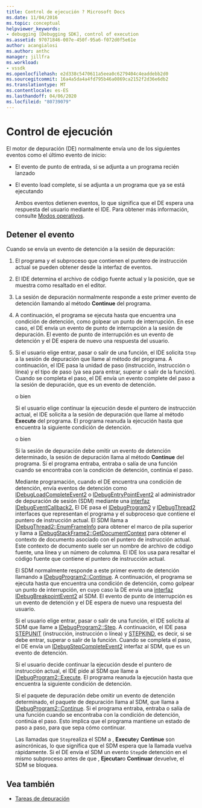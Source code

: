 ```yaml
---
title: Control de ejecución ? Microsoft Docs
ms.date: 11/04/2016
ms.topic: conceptual
helpviewer_keywords:
- debugging [Debugging SDK], control of execution
ms.assetid: 97071846-007e-450f-95a6-f072d0f5e61e
author: acangialosi
ms.author: anthc
manager: jillfra
ms.workload:
- vssdk
ms.openlocfilehash: e2d338c5470611a5eea0c6279404c4eaddebb2d0
ms.sourcegitcommit: 16a4a5da4a4fd795b46a0869ca2152f2d36e6db2
ms.translationtype: MT
ms.contentlocale: es-ES
ms.lasthandoff: 04/06/2020
ms.locfileid: "80739079"
---
```

# <a name="control-of-execution"></a>Control de ejecución
El motor de depuración (DE) normalmente envía uno de los siguientes eventos como el último evento de inicio:

- El evento de punto de entrada, si se adjunta a un programa recién lanzado

- El evento load complete, si se adjunta a un programa que ya se está ejecutando

  Ambos eventos detienen eventos, lo que significa que el DE espera una respuesta del usuario mediante el IDE. Para obtener más información, consulte [Modos operativos](../../extensibility/debugger/operational-modes.md).

## <a name="stopping-event"></a>Detener el evento
 Cuando se envía un evento de detención a la sesión de depuración:

1. El programa y el subproceso que contienen el puntero de instrucción actual se pueden obtener desde la interfaz de eventos.

2. El IDE determina el archivo de código fuente actual y la posición, que se muestra como resaltado en el editor.

3. La sesión de depuración normalmente responde a este primer evento de detención llamando al método **Continue** del programa.

4. A continuación, el programa se ejecuta hasta que encuentra una condición de detención, como golpear un punto de interrupción. En ese caso, el DE envía un evento de punto de interrupción a la sesión de depuración. El evento de punto de interrupción es un evento de detención y el DE espera de nuevo una respuesta del usuario.

5. Si el usuario elige entrar, pasar o salir de una función, el IDE solicita `Step` a la sesión de depuración que llame al método del programa. A continuación, el IDE pasa la unidad de paso (instrucción, instrucción o línea) y el tipo de paso (ya sea para entrar, superar o salir de la función). Cuando se completa el paso, el DE envía un evento complete del paso a la sesión de depuración, que es un evento de detención.

    o bien

    Si el usuario elige continuar la ejecución desde el puntero de instrucción actual, el IDE solicita a la sesión de depuración que llame al método **Execute** del programa. El programa reanuda la ejecución hasta que encuentra la siguiente condición de detención.

    o bien

    Si la sesión de depuración debe omitir un evento de detención determinado, la sesión de depuración llama al método **Continue** del programa. Si el programa entraba, entraba o salía de una función cuando se encontraba con la condición de detención, continúa el paso.

   Mediante programación, cuando el DE encuentra una condición de detención, envía eventos de detención como [IDebugLoadCompleteEvent2](../../extensibility/debugger/reference/idebugloadcompleteevent2.md) o [IDebugEntryPointEvent2](../../extensibility/debugger/reference/idebugentrypointevent2.md) al administrador de depuración de sesión (SDM) mediante una [interfaz IDebugEventCallback2.](../../extensibility/debugger/reference/idebugeventcallback2.md) El DE pasa el [IDebugProgram2](../../extensibility/debugger/reference/idebugprogram2.md) y [IDebugThread2](../../extensibility/debugger/reference/idebugthread2.md) interfaces que representan el programa y el subproceso que contiene el puntero de instrucción actual. El SDM llama a [IDebugThread2::EnumFrameInfo](../../extensibility/debugger/reference/idebugthread2-enumframeinfo.md) para obtener el marco de pila superior y llama a [IDebugStackFrame2::GetDocumentContext](../../extensibility/debugger/reference/idebugstackframe2-getdocumentcontext.md) para obtener el contexto de documento asociado con el puntero de instrucción actual. Este contexto de documento suele ser un nombre de archivo de código fuente, una línea y un número de columna. El IDE los usa para resaltar el código fuente que contiene el puntero de instrucción actual.

   El SDM normalmente responde a este primer evento de detención llamando a [IDebugProgram2::Continue](../../extensibility/debugger/reference/idebugprogram2-continue.md). A continuación, el programa se ejecuta hasta que encuentra una condición de detención, como golpear un punto de interrupción, en cuyo caso la DE envía una [interfaz IDebugBreakpointEvent2](../../extensibility/debugger/reference/idebugbreakpointevent2.md) al SDM. El evento de punto de interrupción es un evento de detención y el DE espera de nuevo una respuesta del usuario.

   Si el usuario elige entrar, pasar o salir de una función, el IDE solicita al SDM que llame a [IDebugProgram2::Step](../../extensibility/debugger/reference/idebugprogram2-step.md). A continuación, el IDE pasa [STEPUNIT](../../extensibility/debugger/reference/stepunit.md) (instrucción, instrucción o línea) y [STEPKIND](../../extensibility/debugger/reference/stepkind.md), es decir, si se debe entrar, superar o salir de la función. Cuando se completa el paso, el DE envía un [IDebugStepCompleteEvent2](../../extensibility/debugger/reference/idebugstepcompleteevent2.md) interfaz al SDM, que es un evento de detención.

   Si el usuario decide continuar la ejecución desde el puntero de instrucción actual, el IDE pide al SDM que llame a [IDebugProgram2::Execute](../../extensibility/debugger/reference/idebugprogram2-execute.md). El programa reanuda la ejecución hasta que encuentra la siguiente condición de detención.

   Si el paquete de depuración debe omitir un evento de detención determinado, el paquete de depuración llama al SDM, que llama a [IDebugProgram2::Continue](../../extensibility/debugger/reference/idebugprogram2-continue.md). Si el programa entraba, entraba o salía de una función cuando se encontraba con la condición de detención, continúa el paso. Esto implica que el programa mantiene un estado de paso a paso, para que sepa cómo continuar.

   Las llamadas que `Step`realiza el SDM a , **Execute**y **Continue** son asincrónicas, lo que significa que el SDM espera que la llamada vuelva rápidamente. Si el DE envía el SDM un evento `Step`de detención en el mismo subproceso antes de que , **Ejecutar**o **Continuar** devuelve, el SDM se bloquea.

## <a name="see-also"></a>Vea también
- [Tareas de depuración](../../extensibility/debugger/debugging-tasks.md)
